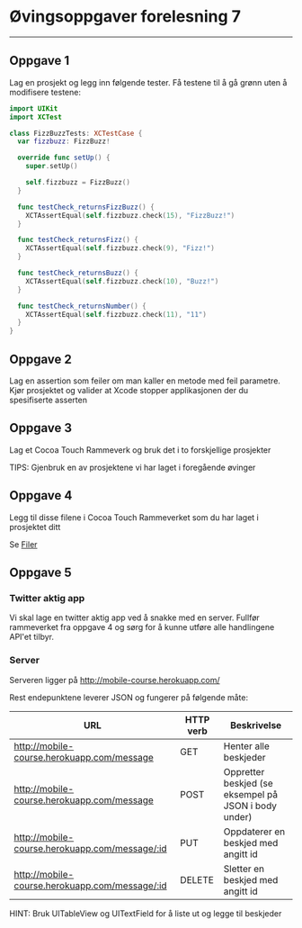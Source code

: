 # Øvingsoppgaver forelesning 7

---

## Oppgave 1

Lag en prosjekt og legg inn følgende tester.
Få testene til å gå grønn uten å modifisere testene:

```swift
import UIKit
import XCTest

class FizzBuzzTests: XCTestCase {
  var fizzbuzz: FizzBuzz!

  override func setUp() {
    super.setUp()

    self.fizzbuzz = FizzBuzz()
  }

  func testCheck_returnsFizzBuzz() {
    XCTAssertEqual(self.fizzbuzz.check(15), "FizzBuzz!")
  }

  func testCheck_returnsFizz() {
    XCTAssertEqual(self.fizzbuzz.check(9), "Fizz!")
  }

  func testCheck_returnsBuzz() {
    XCTAssertEqual(self.fizzbuzz.check(10), "Buzz!")
  }

  func testCheck_returnsNumber() {
    XCTAssertEqual(self.fizzbuzz.check(11), "11")
  }
}
```

## Oppgave 2

Lag en assertion som feiler om man kaller en metode med feil parametre.
Kjør prosjektet og valider at Xcode stopper applikasjonen der du spesifiserte asserten

## Oppgave 3

Lag et Cocoa Touch Rammeverk og bruk det i to forskjellige prosjekter

TIPS: Gjenbruk en av prosjektene vi har laget i foregående øvinger

## Oppgave 4

Legg til disse filene i Cocoa Touch Rammeverket som du har laget i prosjektet ditt

Se [Filer](MessangerFiles.zip)

## Oppgave 5


### Twitter aktig app
Vi skal lage en twitter aktig app ved å snakke med en server.
Fullfør rammeverket fra oppgave 4 og sørg for å kunne utføre alle handlingene API'et tilbyr.

### Server
Serveren ligger på http://mobile-course.herokuapp.com/

Rest endepunktene leverer JSON og fungerer på følgende måte:

<table class="table table-bordered">
	<thead>
		<tr>
			<th>URL</th>
			<th>HTTP verb</th>
			<th>Beskrivelse</th>
		</tr>
	</thead>
	<tbody>
	<tr>
		<td><a href="http://mobile-course.herokuapp.com/message">http://mobile-course.herokuapp.com/message</a></td>
		<td>GET</td>
		<td>Henter alle beskjeder</td>
	</tr>
	<tr>
		<td><a href="http://mobile-course.herokuapp.com/message">http://mobile-course.herokuapp.com/message</a></td>
		<td>POST</td>
		<td>Oppretter beskjed (se eksempel på JSON i body under)</td>
	</tr>
	<tr>
		<td><a href="http://mobile-course.herokuapp.com/message/:id">http://mobile-course.herokuapp.com/message/:id</a></td>
		<td>PUT</td>
		<td>Oppdaterer en beskjed med angitt id</td>
	</tr>
	<tr>
		<td><a href="http://mobile-course.herokuapp.com/message/:id">http://mobile-course.herokuapp.com/message/:id</a></td>
		<td>DELETE</td>
		<td>Sletter en beskjed med angitt id</td>
	</tr>
	</tbody>
</table>

HINT: Bruk UITableView og UITextField for å liste ut og legge til beskjeder
